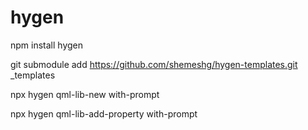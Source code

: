 # hygen
npm install hygen

git submodule add https://github.com/shemeshg/hygen-templates.git _templates

npx hygen qml-lib-new with-prompt

npx hygen qml-lib-add-property with-prompt
